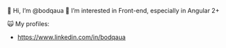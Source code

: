 👋 Hi, I’m @bodqaua
👀 I’m interested in Front-end, especially in Angular 2+

🙀 My profiles:
- https://www.linkedin.com/in/bodqaua
